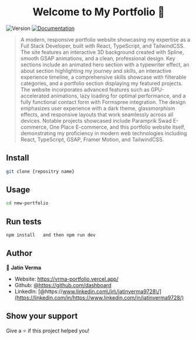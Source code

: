 <h1 align="center">Welcome to My Portfolio  👋</h1>
<p>
  <img alt="Version" src="https://img.shields.io/badge/version-1.5-blue.svg?cacheSeconds=2592000" />
  <a href="https://drive.google.com/file/d/1sel8hMmDJzxJZTeG8nbDoc8Es1SacDLE/view?usp=sharing" target="_blank">
    <img alt="Documentation" src="https://img.shields.io/badge/documentation-yes-brightgreen.svg" />
  </a>
</p>

> A modern, responsive portfolio website showcasing my expertise as a Full Stack Developer, built with React, TypeScript, and TailwindCSS. The site features an interactive 3D background created with Spline, smooth GSAP animations, and a clean, professional design. Key sections include an animated hero section with a typewriter effect, an about section highlighting my journey and skills, an interactive experience timeline, a comprehensive skills showcase with filterable categories, and a portfolio section displaying my featured projects. The website incorporates advanced features such as GPU-accelerated animations, lazy loading for optimal performance, and a fully functional contact form with Formspree integration. The design emphasizes user experience with a dark theme, glassmorphism effects, and responsive layouts that work seamlessly across all devices. Notable projects showcased include Paramprik Swad E-commerce, One Place E-commerce, and this portfolio website itself, demonstrating my proficiency in modern web technologies including React, TypeScript, GSAP, Framer Motion, and TailwindCSS.

## Install

```sh
git clone {repositry name}
```

## Usage

```sh
cd new-portfolio
```

## Run tests

```sh
npm install   and then npm run dev
```

## Author

👤 **Jatin Verma**

- Website: https://vrma-portfolio.vercel.app/
- Github: [@https:\/\/github.com\/dashboard](https://github.com/https://github.com/dashboard)
- LinkedIn: [@https:\/\/www.linkedin.com\/in\/jatinverma9728\/](https://linkedin.com/in/https://www.linkedin.com/in/jatinverma9728/)

## Show your support

Give a ⭐️ if this project helped you!
